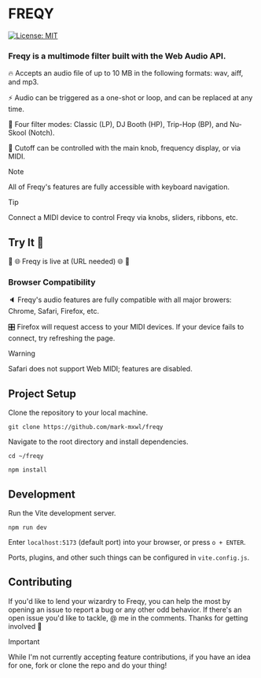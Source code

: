 # FREQY

[![License: MIT](https://img.shields.io/badge/License-MIT-yellow.svg)](https://opensource.org/licenses/MIT)

### Freqy is a multimode filter built with the Web Audio API.

🔥 Accepts an audio file of up to 10 MB in the following formats: wav, aiff, and mp3.

⚡️ Audio can be triggered as a one-shot or loop, and can be replaced at any time.

🦾 Four filter modes: Classic (LP), DJ Booth (HP), Trip-Hop (BP), and Nu-Skool (Notch).

👾 Cutoff can be controlled with the main knob, frequency display, or via MIDI.

> [!NOTE]
> All of Freqy's features are fully accessible with keyboard navigation.

> [!TIP]
> Connect a MIDI device to control Freqy via knobs, sliders, ribbons, etc.

## Try It 🙌

📡 🌐 Freqy is live at (URL needed) 🌐 📡

### Browser Compatibility

🔈 Freqy's audio features are fully compatible with all major browers: Chrome, Safari, Firefox, etc.

🎛 Firefox will request access to your MIDI devices. If your device fails to connect, try refreshing the page.

> [!WARNING]
> Safari does not support Web MIDI; features are disabled.

## Project Setup

Clone the repository to your local machine.

```
git clone https://github.com/mark-mxwl/freqy
```

Navigate to the root directory and install dependencies.

```
cd ~/freqy
```

```
npm install
```

## Development

Run the Vite development server.

```
npm run dev
```

Enter `localhost:5173` (default port) into your browser, or press `o + ENTER`.

Ports, plugins, and other such things can be configured in `vite.config.js`.

## Contributing

If you'd like to lend your wizardry to Freqy, you can help the most by opening an issue to report a bug or any other odd behavior. If there's an open issue you'd like to tackle, @ me in the comments. Thanks for getting involved 🚀

> [!IMPORTANT]
> While I'm not currently accepting feature contributions, if you have an idea for one, fork or clone the repo and do your thing!
